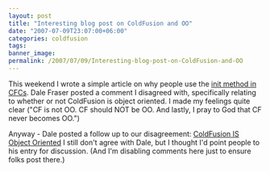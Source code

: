 ```yaml
---
layout: post
title: "Interesting blog post on ColdFusion and OO"
date: "2007-07-09T23:07:00+06:00"
categories: coldfusion 
tags: 
banner_image: 
permalink: /2007/07/09/Interesting-blog-post-on-ColdFusion-and-OO
---
```


This weekend I wrote a simple article on why people use the <a href="http://www.raymondcamden.com/index.cfm/2007/7/7/Ask-a-Jedi-Components-and-the-Init-Method">init method in CFCs</a>. Dale Fraser posted a comment I disagreed with, specifically relating to whether or not ColdFusion is object oriented. I made my feelings quite clear ("CF is not OO. CF should NOT be OO. And lastly, I pray to God that CF never becomes OO.")

Anyway - Dale posted a follow up to our disagreement: <a href="http://dalefraser.blogspot.com/2007/07/coldfusion-is-object-oriented.html">ColdFusion IS Object Oriented</a> I still don't agree with Dale, but I thought I'd point people to his entry for discussion. (And I'm disabling comments here just to ensure folks post there.)